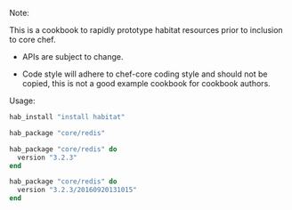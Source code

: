 
Note:

This is a cookbook to rapidly prototype habitat resources prior to inclusion to core chef.

- APIs are subject to change.

- Code style will adhere to chef-core coding style and should not be copied, this is not a
  good example cookbook for cookbook authors.

Usage:

```ruby
hab_install "install habitat"
```

```ruby
hab_package "core/redis"

hab_package "core/redis" do
  version "3.2.3"
end

hab_package "core/redis" do
  version "3.2.3/20160920131015"
end
```
